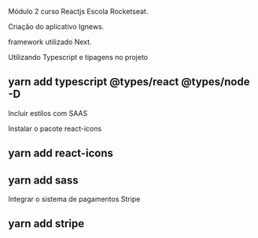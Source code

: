 Módulo 2 curso Reactjs Escola Rocketseat.

Criação do aplicativo Ignews.

framework utilizado Next.

Utilizando Typescript e tipagens no projeto

## yarn add typescript @types/react @types/node -D

Incluir estilos com SAAS

Instalar o pacote react-icons

## yarn add react-icons

## yarn add sass

Integrar o sistema de pagamentos Stripe

## yarn add stripe
